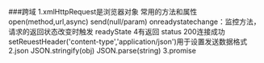###跨域
1.xmlHttpRequest是浏览器对象
    常用的方法和属性
    open(method,url,async)
    send(null/param)
    onreadystatechange：监控方法，请求的返回状态改变时触发
    readyState 4有返回
    status 200连接成功
    setReuestHeader('content-type','application/json')用于设置发送数据格式
2.json
    JSON.stringify(obj)
    JSON.parse(string)
3.promise
